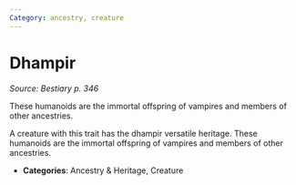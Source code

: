 ```yaml
---
Category: ancestry, creature
---
```

# Dhampir  
*Source: Bestiary p. 346*  

These humanoids are the immortal offspring of vampires and members of other ancestries.

A creature with this trait has the dhampir versatile heritage. These humanoids are the immortal offspring of vampires and members of other ancestries.

- **Categories**: Ancestry & Heritage, Creature
